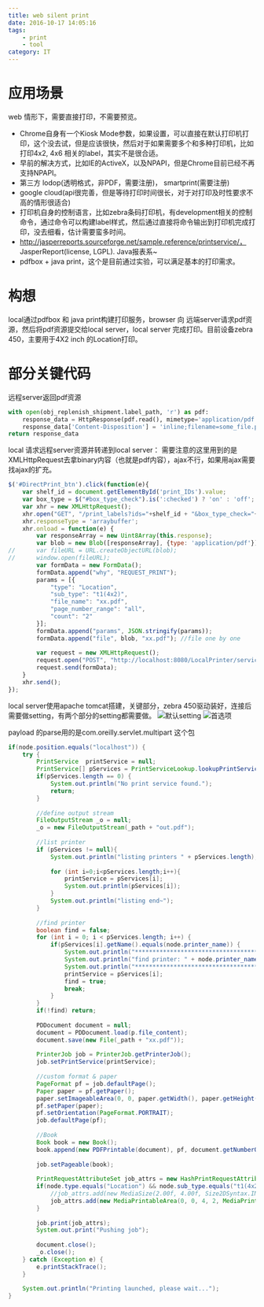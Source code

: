 ```yaml
---
title: web silent print
date: 2016-10-17 14:05:16
tags: 
    - print
    - tool
category: IT
---
```


# 应用场景
web 情形下，需要直接打印，不需要预览。
- Chrome自身有一个Kiosk Mode参数，如果设置，可以直接在默认打印机打印，这个没去试，但是应该很快，然后对于如果需要多个和多种打印机，比如打印4x2, 4x6 相关的label，其实不是很合适。
- 早前的解决方式，比如IE的ActiveX，以及NPAPI，但是Chrome目前已经不再支持NPAPI。
- 第三方 lodop(透明格式，非PDF，需要注册)， smartprint(需要注册)
- google cloud(api很完善，但是等待打印时间很长，对于对打印及时性要求不高的情形很适合)
- 打印机自身的控制语言，比如zebra条码打印机，有development相关的控制命令，通过命令可以构建label样式，然后通过直接将命令输出到打印机完成打印，没去细看，估计需要蛮多时间。
- http://jasperreports.sourceforge.net/sample.reference/printservice/， JasperReport(license, LGPL). Java报表系~
- pdfbox + java print，这个是目前通过实验，可以满足基本的打印需求。

# 构想
local通过pdfbox 和 java print构建打印服务，browser 向 远端server请求pdf资源，然后将pdf资源提交给local server，local server 完成打印。目前设备zebra 450，主要用于4X2 inch 的Location打印。

# 部分关键代码

远程server返回pdf资源
```python
with open(obj_replenish_shipment.label_path, 'r') as pdf:
    response_data = HttpResponse(pdf.read(), mimetype='application/pdf')
    response_data['Content-Disposition'] = 'inline;filename=some_file.pdf'
return response_data
```

local 请求远程server资源并转递到local server：
需要注意的这里用到的是XMLHttpRequest去拿binary内容（也就是pdf内容），ajax不行，如果用ajax需要找ajax的扩充。
```javascript
$('#DirectPrint_btn').click(function(e){
    var shelf_id = document.getElementById('print_IDs').value;
    var box_type = $("#box_type_check").is(':checked') ? 'on' : 'off';
    var xhr = new XMLHttpRequest();
    xhr.open("GET", "/print_labels?ids="+shelf_id + "&box_type_check="+box_type, true);
    xhr.responseType = 'arraybuffer';
    xhr.onload = function(e) {
        var responseArray = new Uint8Array(this.response);
        var blob = new Blob([responseArray], {type: 'application/pdf'});
//      var fileURL = URL.createObjectURL(blob);
//      window.open(fileURL);
        var formData = new FormData();
        formData.append("why", "REQUEST_PRINT");
        params = [{
            "type": "Location",
            "sub_type": "t1(4x2)",
            "file_name": "xx.pdf",
            "page_number_range": "all",
            "count": "2"
        }];
        formData.append("params", JSON.stringify(params));
        formData.append("file", blob, "xx.pdf"); //file one by one
        
        var request = new XMLHttpRequest();
        request.open("POST", "http://localhost:8080/LocalPrinter/service.jsp", true);
        request.send(formData);
    }
    xhr.send();
});
```

local server使用apache tomcat搭建，关键部分，zebra 450驱动装好，连接后需要做setting，有两个部分的setting都需要做。
![默认setting](/img/zebra_default_setting_s1.png "--")
![首选项](/img/zebra_first_setting_s1.png "--")

payload 的parse用的是com.oreilly.servlet.multipart 这个包

```java
if(node.position.equals("localhost")) {
    try {
        PrintService  printService = null;
        PrintService[] pServices = PrintServiceLookup.lookupPrintServices(null, null);
        if(pServices.length == 0) {
            System.out.println("No print service found.");
            return;
        }
        
        //define output stream
        FileOutputStream _o = null;
        _o = new FileOutputStream(_path + "out.pdf");
        
        //list printer
        if (pServices != null){
            System.out.println("listing printers " + pServices.length);
            
            for (int i=0;i<pServices.length;i++){
                printService = pServices[i];
                System.out.println(pServices[i]);
            }
            System.out.println("listing end~");
        }
        
        //find printer
        boolean find = false;
        for (int i = 0; i < pServices.length; i++) {
            if(pServices[i].getName().equals(node.printer_name)) {
                System.out.println("*************************************************************");
                System.out.println("find printer: " + node.printer_name);
                System.out.println("**************************************************************");
                printService = pServices[i];
                find = true;
                break;
            }
        }
        if(!find) return;
        
        PDDocument document = null;
        document = PDDocument.load(p.file_content);
        document.save(new File(_path + "xx.pdf"));
        
        PrinterJob job = PrinterJob.getPrinterJob();
        job.setPrintService(printService);
        
        //custom format & paper
        PageFormat pf = job.defaultPage();
        Paper paper = pf.getPaper();
        paper.setImageableArea(0, 0, paper.getWidth(), paper.getHeight());
        pf.setPaper(paper);
        pf.setOrientation(PageFormat.PORTRAIT);
        job.defaultPage(pf);
        
        //Book
        Book book = new Book();
        book.append(new PDFPrintable(document), pf, document.getNumberOfPages());
        
        job.setPageable(book);
        
        PrintRequestAttributeSet job_attrs = new HashPrintRequestAttributeSet();
        if(node.type.equals("Location") && node.sub_type.equals("t1(4x2)")) {
            //job_attrs.add(new MediaSize(2.00f, 4.00f, Size2DSyntax.INCH));
            job_attrs.add(new MediaPrintableArea(0, 0, 4, 2, MediaPrintableArea.INCH));
        }
        
        job.print(job_attrs);
        System.out.print("Pushing job");
        
        document.close();
        _o.close();
    } catch (Exception e) {
        e.printStackTrace();
    }
    
    System.out.println("Printing launched, please wait...");
}
```

